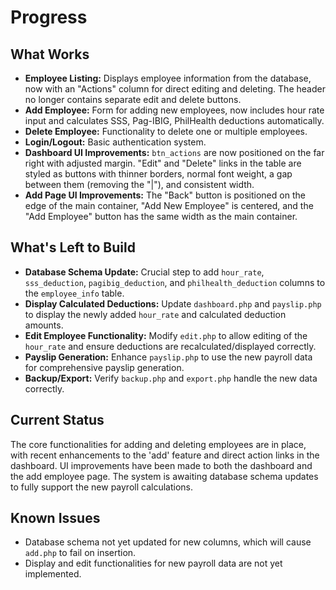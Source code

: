 # Progress

## What Works
- **Employee Listing:** Displays employee information from the database, now with an "Actions" column for direct editing and deleting. The header no longer contains separate edit and delete buttons.
- **Add Employee:** Form for adding new employees, now includes hour rate input and calculates SSS, Pag-IBIG, PhilHealth deductions automatically.
- **Delete Employee:** Functionality to delete one or multiple employees.
- **Login/Logout:** Basic authentication system.
- **Dashboard UI Improvements:** `btn_actions` are now positioned on the far right with adjusted margin. "Edit" and "Delete" links in the table are styled as buttons with thinner borders, normal font weight, a gap between them (removing the "|"), and consistent width.
- **Add Page UI Improvements:** The "Back" button is positioned on the edge of the main container, "Add New Employee" is centered, and the "Add Employee" button has the same width as the main container.

## What's Left to Build
- **Database Schema Update:** Crucial step to add `hour_rate`, `sss_deduction`, `pagibig_deduction`, and `philhealth_deduction` columns to the `employee_info` table.
- **Display Calculated Deductions:** Update `dashboard.php` and `payslip.php` to display the newly added `hour_rate` and calculated deduction amounts.
- **Edit Employee Functionality:** Modify `edit.php` to allow editing of the `hour_rate` and ensure deductions are recalculated/displayed correctly.
- **Payslip Generation:** Enhance `payslip.php` to use the new payroll data for comprehensive payslip generation.
- **Backup/Export:** Verify `backup.php` and `export.php` handle the new data correctly.

## Current Status
The core functionalities for adding and deleting employees are in place, with recent enhancements to the 'add' feature and direct action links in the dashboard. UI improvements have been made to both the dashboard and the add employee page. The system is awaiting database schema updates to fully support the new payroll calculations.

## Known Issues
- Database schema not yet updated for new columns, which will cause `add.php` to fail on insertion.
- Display and edit functionalities for new payroll data are not yet implemented.
